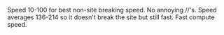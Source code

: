 Speed 10-100 for best non-site breaking speed.
No annoying //'s.
Speed averages 136-214 so it doesn't break the site but still fast.
Fast compute speed.
